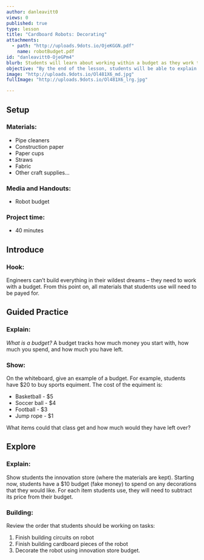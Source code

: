 ```yaml
---
author: danleavitt0
views: 0
published: true
type: lesson
title: "Cardboard Robots: Decorating"
attachments: 
  - path: "http://uploads.9dots.io/OjeKGGN.pdf"
    name: robotBudget.pdf
id: "danleavitt0-OjeGPm4"
blurb: Students will learn about working within a budget as they work toward completing their robot.
objective: "By the end of the lesson, students will be able to explain the importance of a budget."
image: "http://uploads.9dots.io/Ol481X6_md.jpg"
fullImage: "http://uploads.9dots.io/Ol481X6_lrg.jpg"

---
```


## Setup

### Materials:

- Pipe cleaners
- Construction paper
- Paper cups
- Straws
- Fabric
- Other craft supplies...

### Media and Handouts:

- Robot budget

### Project time:

- 40 minutes

## Introduce

### Hook:
Engineers can’t build everything in their wildest dreams – they need to work with a budget. From this point on, all materials that students use will need to be payed for.

## Guided Practice

### Explain:
_What is a budget?_
A budget tracks how much money you start with, how much you spend, and how much you have left.

### Show:
On the whiteboard, give an example of a budget. For example, students have $20 to buy sports equiment. The cost of the equiment is:

- Basketball - $5
- Soccer ball - $4
- Football - $3
- Jump rope - $1

What items could that class get and how much would they have left over?

## Explore

### Explain:
Show students the innovation store (where the materials are kept). Starting now, students have a $10 budget (fake money) to spend on any decorations that they would like. For each item students use, they will need to subtract its price from their budget.

### Building:
Review the order that students should be working on tasks:

1. Finish building circuits on robot
2. Finish building cardboard pieces of the robot
3. Decorate the robot using innovation store budget.
